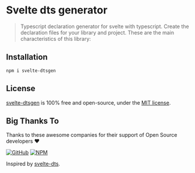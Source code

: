 # Svelte dts generator

> Typescript declaration generator for svelte with typescript. Create the declaration files for your library and project. These are the main characteristics of this library:

## Installation

```console
npm i svelte-dtsgen
```

## License

[svelte-dtsgen](https://github.com/si3nloong/svelte-dtsgen) is 100% free and open-source, under the [MIT license](https://github.com/si3nloong/svelte-dtsgen/blob/main/LICENSE).

## Big Thanks To

Thanks to these awesome companies for their support of Open Source developers ❤

[![GitHub](https://jstools.dev/img/badges/github.svg)](https://github.com/open-source)
[![NPM](https://jstools.dev/img/badges/npm.svg)](https://www.npmjs.com/)

Inspired by [svelte-dts](https://github.com/andrelmlins/svelte-dts).
